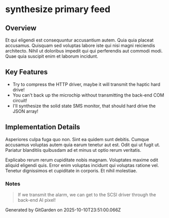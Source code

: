 # synthesize primary feed

## Overview
Et qui eligendi est consequuntur accusantium autem. Quia quia placeat accusamus. Quisquam sed voluptas labore iste qui nisi magni reiciendis architecto. Nihil ut doloribus impedit qui qui perferendis aut commodi modi. Quae quia suscipit enim et laborum incidunt.

## Key Features
- Try to compress the HTTP driver, maybe it will transmit the haptic hard drive!
- You can't back up the microchip without transmitting the back-end COM circuit!
- I'll synthesize the solid state SMS monitor, that should hard drive the JSON array!

## Implementation Details
Asperiores culpa fuga quo non. Sint ea quidem sunt debitis. Cumque accusamus voluptas autem quia earum tenetur aut est. Odit qui ut fugit ut. Pariatur blanditiis quibusdam ad et minus ut optio rerum veritatis.
 Explicabo rerum rerum cupiditate nobis magnam. Voluptates maxime odit aliquid eligendi quis. Error enim voluptas incidunt qui voluptas ratione vel. Tenetur dignissimos et cupiditate in corporis. Et nihil molestiae.

### Notes
> If we transmit the alarm, we can get to the SCSI driver through the back-end AI pixel!

Generated by GitGarden on 2025-10-10T23:51:00.066Z